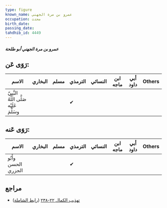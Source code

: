 ```yaml
---
type: figure
known_name: عمرو بن مرة الجهني
occupation: محدث
birth_date:
passing_date:
tahdhib_id: 4449
---
```

##### عمرو بن مرة الجهني أبو طلحة

## رَوَى عَن:
| الاسم                                     | البخاري | مسلم | الترمذي | النسائي | ابن ماجه | أبي داود | Others |
| ----------------------------------------- | ------- | ---- | ------- | ------- | -------- | -------- | ------ |
| النَّبِيّ صَلَّى اللَّهُ عَلَيْه وسَلَّمَ |         |      | ✔       |         |          |          |        |
## رَوَى عَنه:
| الاسم               | البخاري | مسلم | الترمذي | النسائي | ابن ماجه | أبي داود | Others |
| ------------------- | ------- | ---- | ------- | ------- | -------- | -------- | ------ |
| وأَبُو الحسن الجزري |         |      | ✔       |         |          |          |        |
## مراجع
- [تهذيب الكمال ٢٢-٢٣٨](obsidian://open?vault=Tahdhib-al-Kamal&file=Figures/٤٤٤٩-عمرو%20بن%20مرة%20الجهني%20أبو%20طلحة) ([رابط الشاملة](https://shamela.ws/book/3722/11491))